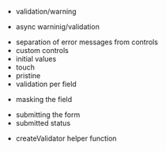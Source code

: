+ validation/warning
- async warninig/validation
+ separation of error messages from controls
+ custom controls
+ initial values
+ touch
+ pristine
+ validation per field
- masking the field
+ submitting the form
+ submitted status
- createValidator helper function